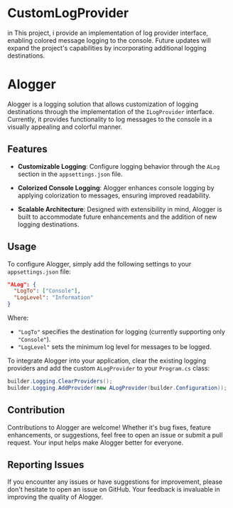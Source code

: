 # CustomLogProvider
in This project, i provide an implementation of log provider interface, enabling colored message logging to the console.  Future updates will expand the project's capabilities by incorporating additional logging destinations.

# Alogger

Alogger is a logging solution that allows customization of logging destinations through the implementation of the `ILogProvider` interface. Currently, it provides functionality to log messages to the console in a visually appealing and colorful manner.

## Features

- **Customizable Logging**: Configure logging behavior through the `ALog` section in the `appsettings.json` file.
  
- **Colorized Console Logging**: Alogger enhances console logging by applying colorization to messages, ensuring improved readability.
  
- **Scalable Architecture**: Designed with extensibility in mind, Alogger is built to accommodate future enhancements and the addition of new logging destinations.

## Usage

To configure Alogger, simply add the following settings to your `appsettings.json` file:

```json
"ALog": {
  "LogTo": ["Console"],
  "LogLevel": "Information"
}
```

Where:
- `"LogTo"` specifies the destination for logging (currently supporting only `"Console"`).
- `"LogLevel"` sets the minimum log level for messages to be logged.


To integrate Alogger into your application, clear the existing logging providers and add the custom `ALogProvider` to your `Program.cs` class:

```csharp
builder.Logging.ClearProviders();
builder.Logging.AddProvider(new ALogProvider(builder.Configuration));
```

## Contribution

Contributions to Alogger are welcome! Whether it's bug fixes, feature enhancements, or suggestions, feel free to open an issue or submit a pull request. Your input helps make Alogger better for everyone.

## Reporting Issues

If you encounter any issues or have suggestions for improvement, please don't hesitate to open an issue on GitHub. Your feedback is invaluable in improving the quality of Alogger.
